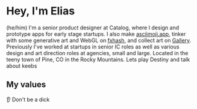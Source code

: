 # Hey, I'm Elias
(he/him) I'm a senior product designer at Catalog, where I design and prototype apps for early stage startups. I also make [asciimoji.app](https://www.asciimoji.app/), tinker with some generative art and WebGL on [fxhash](https://www.fxhash.xyz/u/uhhlias.tez), and collect art on [Gallery](https://gallery.so/uhhlias). Previously I've worked at startups in senior IC roles as well as various design and art direction roles at agencies, small and large. Located in the teeny town of Pine, CO in the Rocky Mountains. Lets play Destiny and talk about keebs

## My values
👂 Don't be a dick
